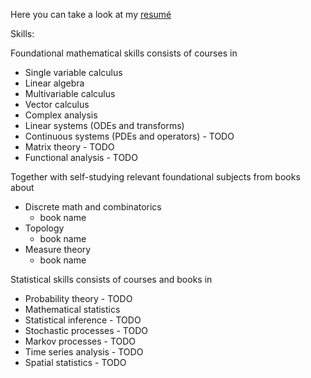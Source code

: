 Here you can take a look at my [resumé](https://albinfranzen.github.io/assets/img/AI_cv.pdf)

Skills:

Foundational mathematical skills consists of courses in
  - Single variable calculus
  - Linear algebra
  - Multivariable calculus
  - Vector calculus
  - Complex analysis
  - Linear systems (ODEs and transforms)
  - Continuous systems (PDEs and operators) - TODO
  - Matrix theory - TODO
  - Functional analysis - TODO

Together with self-studying relevant foundational subjects from books about

 - Discrete math and combinatorics
      * book name
  - Topology
      * book name
  - Measure theory
      * book name 

Statistical skills consists of courses and books in
 
  - Probability theory - TODO
  - Mathematical statistics
  - Statistical inference - TODO
  - Stochastic processes - TODO
  - Markov processes - TODO
  - Time series analysis - TODO
  - Spatial statistics - TODO

  


